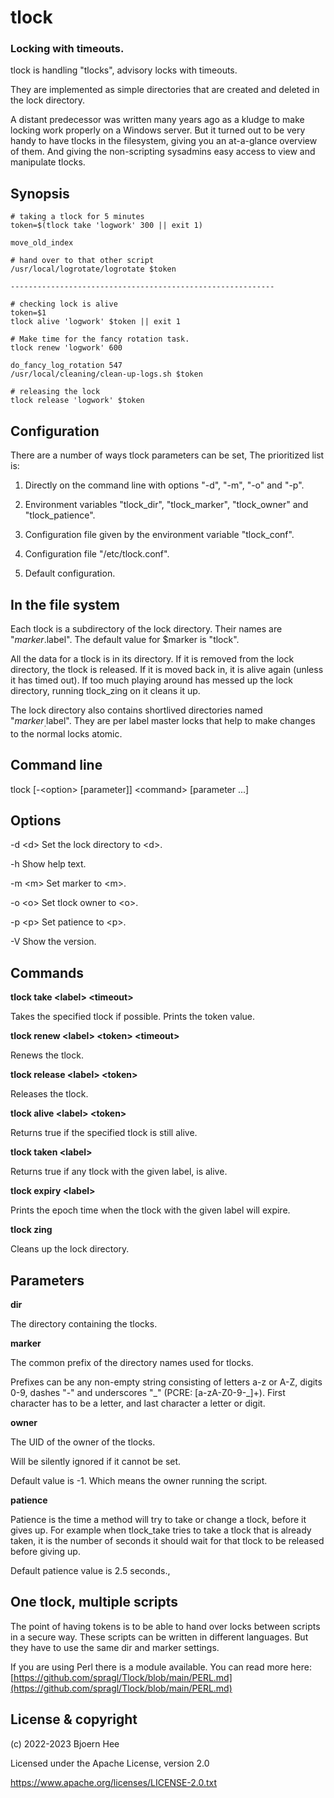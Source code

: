 # tlock

### Locking with timeouts.

tlock is handling "tlocks", advisory locks with timeouts.

They are implemented as simple directories that are created and deleted in the lock directory.

A distant predecessor was written many years ago as a kludge to make locking work properly on a Windows server. But it turned out to be very handy to have tlocks in the filesystem, giving you an at-a-glance overview of them. And giving the non-scripting sysadmins easy access to view and manipulate tlocks.

## Synopsis

    # taking a tlock for 5 minutes
    token=$(tlock take 'logwork' 300 || exit 1)

    move_old_index

    # hand over to that other script
    /usr/local/logrotate/logrotate $token

    -----------------------------------------------------------

    # checking lock is alive
    token=$1
    tlock alive 'logwork' $token || exit 1

    # Make time for the fancy rotation task.
    tlock renew 'logwork' 600

    do_fancy_log_rotation 547
    /usr/local/cleaning/clean-up-logs.sh $token

    # releasing the lock
    tlock release 'logwork' $token

## Configuration

There are a number of ways tlock parameters can be set, The prioritized list is:

1. Directly on the command line with options "-d", "-m", "-o" and "-p".

1. Environment variables "tlock_dir", "tlock_marker", "tlock_owner" and "tlock_patience".

1. Configuration file given by the environment variable "tlock_conf".

1. Configuration file "/etc/tlock.conf".

1. Default configuration.

## In the file system

Each tlock is a subdirectory of the lock directory. Their names are "$marker.$label". The default value for $marker is "tlock".

All the data for a tlock is in its directory. If it is removed from the lock directory, the tlock is released. If it is moved back in, it is alive again (unless it has timed out). If too much playing around has messed up the lock directory, running tlock_zing on it cleans it up.

The lock directory also contains shortlived directories named "$marker_.$label". They are per label master locks that help to make changes to the normal locks atomic.

## Command line

tlock &lbrack;-&lt;option&gt; &lbrack;parameter&rbrack;&rbrack; &lt;command&gt; &lbrack;parameter ...&rbrack;

## Options

-d &lt;d&gt;  Set the lock directory to &lt;d&gt;.

-h      Show help text.

-m &lt;m&gt;  Set marker to &lt;m&gt;.

-o &lt;o&gt;  Set tlock owner to &lt;o&gt;.

-p &lt;p&gt;  Set patience to &lt;p&gt;.

-V      Show the version.

## Commands

**tlock take &lt;label&gt; &lt;timeout&gt;**

Takes the specified tlock if possible. Prints the token value.

**tlock renew &lt;label&gt; &lt;token&gt; &lt;timeout&gt;**

Renews the tlock.

**tlock release &lt;label&gt; &lt;token&gt;**

Releases the tlock.

**tlock alive &lt;label&gt; &lt;token&gt;**

Returns true if the specified tlock is still alive.

**tlock taken &lt;label&gt;**

Returns true if any tlock with the given label, is alive.

**tlock expiry &lt;label&gt;**

Prints the epoch time when the tlock with the given label will expire.

**tlock zing**

Cleans up the lock directory.

## Parameters

**dir**

The directory containing the tlocks.

**marker**

The common prefix of the directory names used for tlocks.

Prefixes can be any non-empty string consisting of letters a-z or A-Z, digits 0-9, dashes "-" and underscores "_" (PCRE: [a-zA-Z0-9\-\_]+). First character has to be a letter, and last character a letter or digit.

**owner**

The UID of the owner of the tlocks.

Will be silently ignored if it cannot be set.

Default value is -1. Which means the owner running the script.

**patience**

Patience is the time a method will try to take or change a tlock, before it gives up. For example when tlock_take tries to take a tlock that is already taken, it is the number of seconds it should wait for that tlock to be released before giving up.

Default patience value is 2.5 seconds.,

## One tlock, multiple scripts

The point of having tokens is to be able to hand over locks between scripts in a secure way. These scripts can be written in different languages. But they have to use the same dir and marker settings.

If you are using Perl there is a module available. You can read more here: [https://github.com/spragl/Tlock/blob/main/PERL.md](https://github.com/spragl/Tlock/blob/main/PERL.md)

## License & copyright

(c) 2022-2023 Bjoern Hee

Licensed under the Apache License, version 2.0

https://www.apache.org/licenses/LICENSE-2.0.txt
